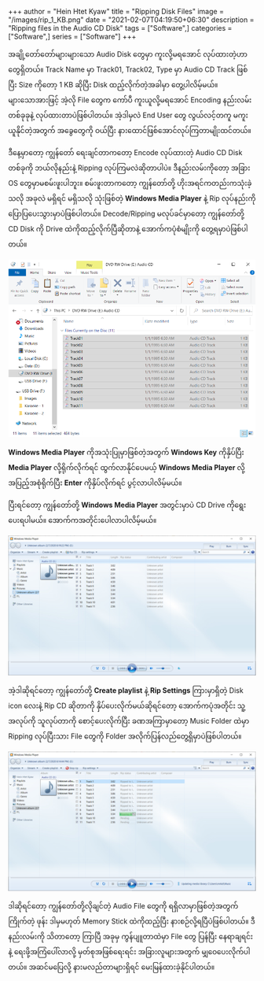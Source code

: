 +++
author = "Hein Htet Kyaw"
title = "Ripping Disk Files"
image = "/images/rip_1_KB.png"
date = "2021-02-07T04:19:50+06:30"
description = "Ripping files in the Audio CD Disk"
tags = ["Software",]
categories = ["Software",]
series = ["Software"]
+++

အချို့တော်တော်များများသော Audio Disk တွေမှာ ကူးလို့မရအောင် လုပ်ထားတဲ့ဟာတွေရှိတယ်။ Track Name မှာ Track01, Track02, Type မှာ Audio CD Track ဖြစ်ပြီး Size ကိုတော့ 1 KB ဆိုပြီး Disk ထည့်လိုက်တဲ့အခါမှာ တွေ့ပါလိမ့်မယ်။ များသောအားဖြင့် အဲ့လို File တွေက ကော်ပီ ကူးယူလို့မရအောင် Encoding နည်းလမ်းတစ်ခုခုနဲ့ လုပ်ထားတာပဲဖြစ်ပါတယ်။ အဲ့ဒါမှလဲ End User တွေ လွယ်လင့်တကူ မကူးယူနိုင်တဲ့အတွက် အခွေတွေကို ဝယ်ပြီး နားထောင်ဖြစ်အောင်လုပ်ကြတာမျိုးထင်တယ်။

<!--more-->

ဒီနေ့မှာတော့ ကျွန်တော် ရေးချင်တာကတော့ Encode လုပ်ထားတဲ့ Audio CD Disk တစ်ခုကို ဘယ်လိုနည်းနဲ့ Ripping လုပ်ကြမလဲဆိုတာပါပဲ။ ဒီနည်းလမ်းကိုတော့ အခြား OS တွေမှာမစမ်းဖူးပါဘူး။ စမ်းဖူးတာကတော့ ကျွန်တော်တို့ ဟိုးအရင်ကတည်းကသုံးခဲ့သလို အခုလဲ မရှိရင် မရှိသလို သုံးဖြစ်တဲ့ **Windows Media Player** နဲ့ Rip လုပ်နည်းကို ပြောပြပေးသွားမှာပဲဖြစ်ပါတယ်။ Decode/Ripping မလုပ်ခင်မှာတော့ ကျွန်တော်တို့ CD Disk ကို Drive ထဲကိုထည့်လိုက်ပြီဆိုတာနဲ့ အောက်ကပုံစံမျိုးကို တွေ့ရမှာပဲဖြစ်ပါတယ်။

![Ripping Disk show as 1 KB File Sizes](/images/rip_1_KB.png)

**Windows Media Player** ကိုအသုံးပြုမှာဖြစ်တဲ့အတွက် **Windows Key** ကိုနှိပ်ပြီး **Media Player** လို့ရိုက်လိုက်ရင် ထွက်လာနိုင်ပေမယ့် **Windows Media Player** လို့အပြည့်အစုံရိုက်ပြီး **Enter** ကိုနှိပ်လိုက်ရင် ပွင့်လာပါလိမ့်မယ်။

ပြီးရင်တော့ ကျွန်တော်တို့ **Windows Media Player** အတွင်းမှာပဲ CD Drive ကိုရွေးပေးရပါမယ်။ အောက်ကအတိုင်းပေါလာပါလိမ့်မယ်။

![Rip CD](/images/rip_To_Rip.png)

အဲ့ဒါဆိုရင်တော့ ကျွန်တော်တို့ **Create playlist** နဲ့ **Rip Settings** ကြားမှာရှိတဲ့ Disk icon လေးနဲ့ Rip CD ဆိုတာကို နှိပ်ပေးလိုက်မယ်ဆိုရင်တော့ အောက်ကပုံအတိုင်း သူ့အလုပ်ကို သူလုပ်တာကို စောင့်ပေးလိုက်ပြီး ခဏအကြာမှာတော့ Music Folder ထဲမှာ Ripping လုပ်ပြီးသား File တွေကို Folder အလိုက်ပြန်လည်တွေ့ရှိမှာပဲဖြစ်ပါတယ်။

![Ripping files in CD Disk](/images/rip_Ripping.png)

ဒါဆိုရင်တော့ ကျွန်တော်တို့လိုချင်တဲ့ Audio File တွေကို ရရှိလာမှာဖြစ်တဲ့အတွက် ကြိုက်တဲ့ ဖုန်း ဒါမှမဟုတ် Memory Stick ထဲကိုထည့်ပြီး နားစဉ်လို့ရပြီပဲဖြစ်ပါတယ်။ ဒီနည်းလမ်းကို သိတာတော့ ကြာပြီ အခုမှ ကွန်ပျူတာထဲမှာ File တွေ ပြန်ပြီး နေရာချရင်းနဲ့ ရေးဖို့အကြံပေါ်လာလို့ မှတ်စုအဖြစ်ရေးရင်း အခြားလူများအတွက် မျှဝေပေးလိုက်ပါတယ်။ အဆင်မပြေလို့ နားမလည်တာများရှိရင် မေးမြန်ထားခဲ့နိုင်ပါတယ်။
